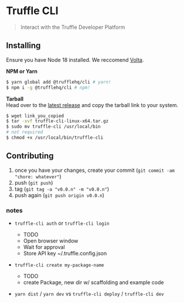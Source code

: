 # Truffle CLI
> Interact with the Truffle Developer Platform


## Installing
Ensure you have Node 18 installed. We reccomend [Volta](https://volta.sh/).  

**NPM or Yarn**
```sh
$ yarn global add @trufflehq/cli # yarn!
$ npm i -g @trufflehq/cli # npm!
```

**Tarball**  
Head over to the [latest release](https://github.com/trufflehq/truffle-cli/releases) and copy the tarball link to your system. 
```sh
$ wget link_you_copied
$ tar -xvf truffle-cli-linux-x64.tar.gz
$ sudo mv truffle-cli /usr/local/bin
# not required
$ chmod +x /usr/local/bin/truffle-cli
```

## Contributing
1. once you have your changes, create your commit (`git commit -am "chore: whatever"`)
2. push (`git push`)
3. tag (`git tag -a "v0.0.n" -m "v0.0.n"`)
4. push again (`git push origin v0.0.n`)

### notes

- `truffle-cli auth` or `truffle-cli login`
  - TODO
  - Open browser window
  - Wait for approval
  - Store API key ~/.truffle.config.json

- `truffle-cli create my-package-name`
  - TODO
  - create Package, new dir w/ scaffolding and example code

- `yarn dist` / `yarn dev` vs `truffle-cli deploy` / `truffle-cli dev`